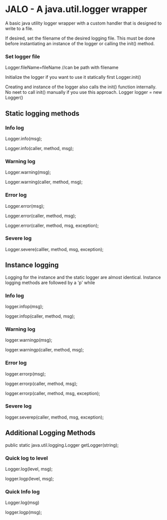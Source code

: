 # JALO - A java.util.logger wrapper

A basic java utility logger wrapper with a custom handler that is designed to write to a file.


If desired, set the filename of the desired logging file. This must be done before instantiating an instance of the logger or calling the init() method.
### Set logger file
Logger.fileName=fileName //can be path with filename

Initialize the logger if you want to use it statically first
Logger.init()

Creating and instance of the logger also calls the init() function internally. No neet to call init() manually if you use this approach.
Logger logger = new Logger()

## Static logging methods

### Info log
Logger.info(msg);

Logger.info(caller, method, msg);
### Warning log
Logger.warning(msg);

Logger.warning(caller, method,  msg);
### Error log
Logger.error(msg);

Logger.error(caller, method, msg);

Logger.error(caller, method, msg, exception);
### Severe log
Logger.severe(calller, method, msg,  exception);

## Instance logging
Logging for the instance and the static logger are almost identical. Instance logging methods are followed by a 'p' while 

### Info log
logger.infop(msg);

logger.infop(caller, method, msg);
### Warning log
logger.warningp(msg);

logger.warningp(caller, method,  msg);
### Error log
logger.errorp(msg);

logger.errorp(caller, method,  msg);

logger.errorp(caller, method,  msg, exception); 
### Severe log
logger.severep(caller, method, msg,  exception);
	          
## Additional Logging Methods
public static java.util.logging.Logger getLogger(string);
### Quick log to level
Logger.log(level, msg);

logger.logp(level, msg);
### Quick Info log
Logger.log(msg)

logger.logp(msg);
 	
	 
	 		
